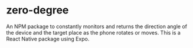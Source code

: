 # zero-degree
An NPM package to constantly monitors and returns the direction angle of the device and the target place as the phone rotates or moves. This is a React Native package using Expo.
